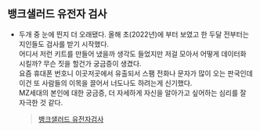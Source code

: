 ## 뱅크샐러드 유전자 검사
+ 두개 중 눈에 띈지 더 오래됐다. 올해 초(2022년)에 부터 보였고 한 두달 전부터는 지인들도 검사를 받기 시작했다.<br>
어디서 저런 키트를 만들어 냈을까 생각도 들었지만 저걸 모아서 어떻게 데이터화 시킬까? 무슨 짓을 할건가 궁금증이 생겼다.<br>
요즘 휴대폰 번호니 이곳저곳에서 유출되서 스팸 전화나 문자가 많이 오는 판국인데 이건 또 사람들의 이목을 끌어서 너도나도 하려는게 신기했다.<br>
MZ세대의 본인에 대한 궁금증, 더 자세하게 자신을 알아가고 싶어하는 심리를 잘 자극한 것 같다.<br>
  > [뱅크샐러드 유전자검사](https://go.banksalad.com/bridge/health/promotion/dtc)